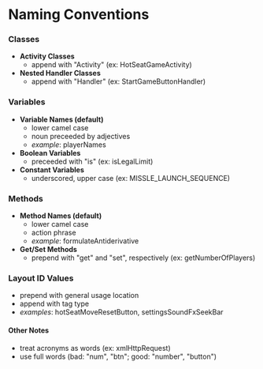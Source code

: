 # Naming Conventions #

### Classes ###

- **Activity Classes**
  - append with "Activity" (ex: HotSeatGameActivity)
- **Nested Handler Classes**
  - append with "Handler" (ex: StartGameButtonHandler)


### Variables ###

- **Variable Names (default)**
  - lower camel case
  - noun preceeded by adjectives
  - *example*: playerNames
- **Boolean Variables**
  - preceeded with "is" (ex: isLegalLimit)
- **Constant Variables**
  - underscored, upper case (ex: MISSLE_LAUNCH_SEQUENCE)


### Methods ###

- **Method Names (default)**
  - lower camel case
  - action phrase
  - *example*: formulateAntiderivative
- **Get/Set Methods**
  - prepend with "get" and "set", respectively (ex: getNumberOfPlayers)


### Layout ID Values ###
- prepend with general usage location
- append with tag type
- *examples*: hotSeatMoveResetButton, settingsSoundFxSeekBar


#### Other Notes ####
- treat acronyms as words (ex: xmlHttpRequest)
- use full words (bad: "num", "btn"; good: "number", "button")
